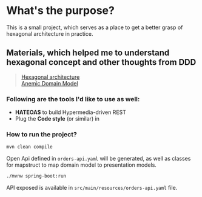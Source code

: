 # What's the purpose?
This is a small project, which serves as a place to get a better grasp of hexagonal architecture in practice.  

## Materials, which helped me to understand hexagonal concept and other thoughts from DDD
> [Hexagonal architecture](https://herbertograca.com/2017/11/16/explicit-architecture-01-ddd-hexagonal-onion-clean-cqrs-how-i-put-it-all-together/) <br />
> [Anemic Domain Model](https://martinfowler.com/bliki/AnemicDomainModel.html)

### Following are the tools I'd like to use as well:
* **HATEOAS** to build Hypermedia-driven REST
* Plug the **Code style** (or similar) in

### How to run the project?
```sh
mvn clean compile
```
Open Api defined in `orders-api.yaml` will be generated, as well as classes for mapstruct to map domain model to presentation models.
```sh
./mvnw spring-boot:run
```

API exposed is available in `src/main/resources/orders-api.yaml` file.